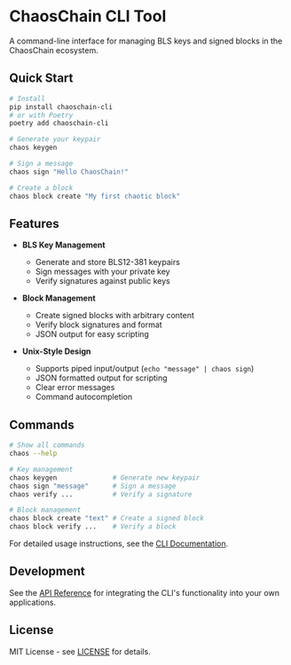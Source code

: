 # ChaosChain CLI Tool

A command-line interface for managing BLS keys and signed blocks in the ChaosChain ecosystem.

## Quick Start

```bash
# Install
pip install chaoschain-cli
# or with Poetry
poetry add chaoschain-cli

# Generate your keypair
chaos keygen

# Sign a message
chaos sign "Hello ChaosChain!"

# Create a block
chaos block create "My first chaotic block"
```

## Features

- **BLS Key Management**
  - Generate and store BLS12-381 keypairs
  - Sign messages with your private key
  - Verify signatures against public keys

- **Block Management**
  - Create signed blocks with arbitrary content
  - Verify block signatures and format
  - JSON output for easy scripting

- **Unix-Style Design**
  - Supports piped input/output (`echo "message" | chaos sign`)
  - JSON formatted output for scripting
  - Clear error messages
  - Command autocompletion

## Commands

```bash
# Show all commands
chaos --help

# Key management
chaos keygen              # Generate new keypair
chaos sign "message"      # Sign a message
chaos verify ...          # Verify a signature

# Block management
chaos block create "text" # Create a signed block
chaos block verify ...    # Verify a block
```

For detailed usage instructions, see the [CLI Documentation](https://github.com/tkstanczak/chaoschain/blob/main/chaoschain_cli/docs/CLI.md).

## Development

See the [API Reference](https://github.com/tkstanczak/chaoschain/blob/main/chaoschain_cli/docs/API.md) for integrating the CLI's functionality into your own applications.

## License

MIT License - see [LICENSE](../LICENSE) for details. 